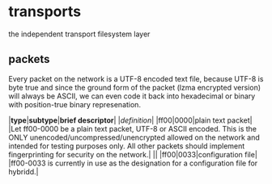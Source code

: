 # transports
the independent transport filesystem layer

## packets

Every packet on the network is a UTF-8 encoded text file, because UTF-8 is byte true and since the ground form of the packet (lzma encrypted version) will always be ASCII, we can even code it back into hexadecimal or binary with position-true binary represenation.


|**type**|**subtype**|**brief descriptor**|
|*definition*|
|ff00|0000|plain text packet|
|Let ff00-0000 be a plain text packet, UTF-8 or ASCII encoded. This is the ONLY unencoded/uncompressed/unencrypted allowed on the network and intended for testing purposes only. All other packets should implement fingerprinting for security on the network.|
||
|ff00|0033|configuration file|
|ff00-0033 is currently in use as the designation for a configuration file for hybridd.|


